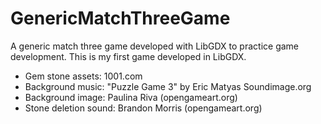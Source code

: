 # GenericMatchThreeGame
A generic match three game developed with LibGDX to practice game development. This is my first game developed in LibGDX. 
- Gem stone assets: 1001.com
- Background music: "Puzzle Game 3" by Eric Matyas Soundimage.org
- Background image: Paulina Riva (opengameart.org)
- Stone deletion sound: Brandon Morris (opengameart.org)

